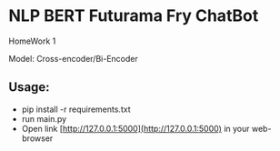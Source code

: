# NLP BERT Futurama Fry ChatBot
HomeWork 1

Model: Cross-encoder/Bi-Encoder

## Usage:
+ pip install -r requirements.txt
+ run main.py
+ Open link [http://127.0.0.1:5000](http://127.0.0.1:5000) in your web-browser 
